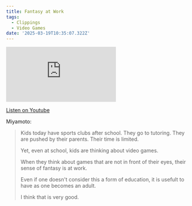 ```yaml
---
title: Fantasy at Work
tags:
  - Clippings
  - Video Games
date: '2025-03-19T10:35:07.322Z'
---
```


<iframe src="https://www.youtube-nocookie.com/embed/V52Fto40syM?modestbranding=1&showinfo=0&rel=0" title="YouTube video player" frameborder="0" allow="accelerometer; autoplay; encrypted-media; gyroscope; picture-in-picture;" allowfullscreen className="youtube_video"></iframe>

[Listen on Youtube](https://youtu.be/V52Fto40syM)

Miyamoto:

> Kids today have sports clubs after school. They go to tutoring. They are pushed by their parents. Their time is limited.
>
> Yet, even at school, kids are thinking about video games.
>
> When they think about games that are not in front of their eyes, their sense of fantasy is at work.
>
> Even if one doesn't consider this a form of education, it is usefult to have as one becomes an adult.
>
> I think that is very good.
